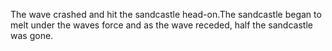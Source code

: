 The wave crashed and hit the sandcastle head-on.The sandcastle began to melt under the waves force and as the wave receded, half the sandcastle was gone.